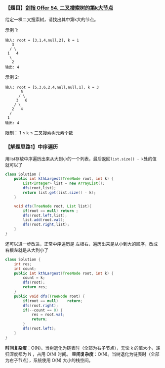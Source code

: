 ### 【题目】[剑指 Offer 54. 二叉搜索树的第k大节点](https://leetcode-cn.com/problems/er-cha-sou-suo-shu-de-di-kda-jie-dian-lcof/)
给定一棵二叉搜索树，请找出其中第k大的节点。

示例 1:

	输入: root = [3,1,4,null,2], k = 1
	   3
	  / \
	 1   4
	  \
	   2
	输出: 4
示例 2:

	输入: root = [5,3,6,2,4,null,null,1], k = 3
	       5
	      / \
	     3   6
	    / \
	   2   4
	  /
	 1
	输出: 4

限制：
1 ≤ k ≤ 二叉搜索树元素个数

### 【解题思路1】中序遍历
用list存放中序遍历出来从大到小的一个列表，最后返回`list.size() - k`处的值就可以了
```java
class Solution {
    public int kthLargest(TreeNode root, int k) {
        List<Integer> list = new ArrayList();
        dfs(root,list);
        return list.get(list.size() - k);
    }

    void dfs(TreeNode root, List list){
        if(root == null) return ;
        dfs(root.left,list);
        list.add(root.val);
        dfs(root.right,list);
    }
}
```
还可以进一步改进，正常中序遍历是 左根右，遍历出来是从小到大的顺序，改成右根左就是从大到小了
```java
class Solution {
    int res;
    int count;
    public int kthLargest(TreeNode root, int k) {
        count = k;
        dfs(root);
        return res;
    }
    public void dfs(TreeNode root) {
        if(root == null)    return;
        dfs(root.right);
        if(--count == 0) {
            res = root.val;
            return;
        }
        dfs(root.left);
    }
}
```

**时间复杂度**：O(N)。当树退化为链表时（全部为右子节点），无论 k 的值大小，递归深度都为 N ，占用 O(N) 时间。
**空间复杂度**：O(N)。当树退化为链表时（全部为右子节点），系统使用 O(N) 大小的栈空间。
